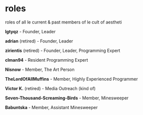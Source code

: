 # roles
roles of all le current &amp; past members of le cult of aestheti

**lgtyqz** - Founder, Leader

**adrian** (retired) - Founder, Leader

**zirientis** (retired) - Founder, Leader, Programming Expert

**clman94** - Resident Programming Expert

**Nisnow** - Member, The Art Person

**TheLordOfAllMuffins** - Member, Highly Experienced Programmer

**Victor K.** (retired) - Media Outreach (kind of)

**Seven-Thousand-Screaming-Birds** - Member, Minesweeper

**Babuntska** - Member, Assistant Minesweeper
